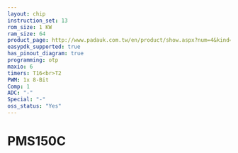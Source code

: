 ```yaml
---
layout: chip
instruction_set: 13
rom_size: 1 KW
ram_size: 64
product_page: http://www.padauk.com.tw/en/product/show.aspx?num=4&kind=41
easypdk_supported: true
has_pinout_diagram: true
programming: otp
maxio: 6
timers: T16<br>T2
PWM: 1x 8-Bit
Comp: 1
ADC: "-"
Special: "-"
oss_status: "Yes"
---
```


# PMS150C

